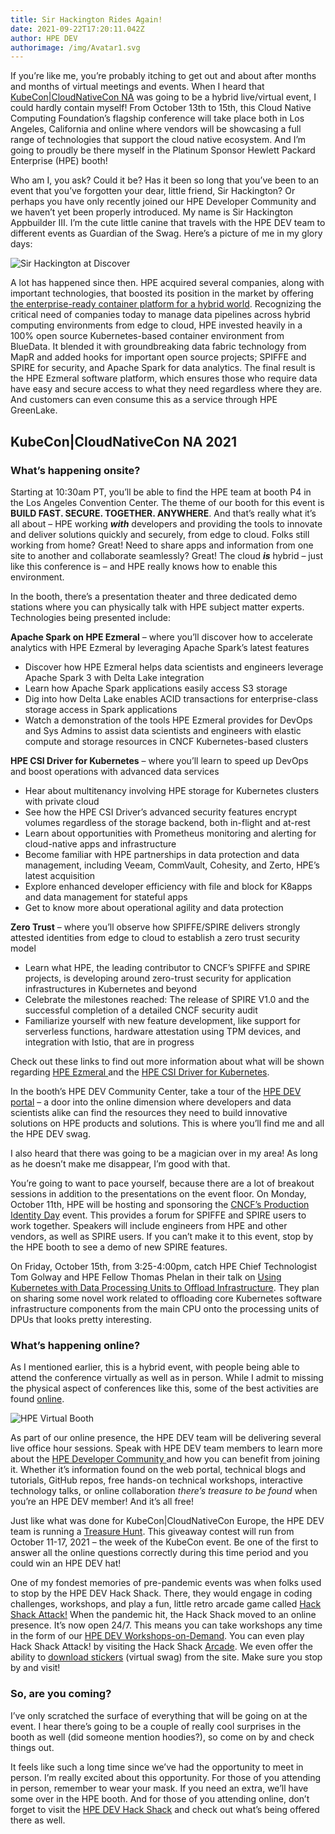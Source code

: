 ```yaml
---
title: Sir Hackington Rides Again!
date: 2021-09-22T17:20:11.042Z
author: HPE DEV
authorimage: /img/Avatar1.svg
---
```

If you’re like me, you’re probably itching to get out and about after months and months of virtual meetings and events. When I heard that [KubeCon|CloudNativeCon NA](https://events.linuxfoundation.org/kubecon-cloudnativecon-north-america/) was going to be a hybrid live/virtual event, I could hardly contain myself! From October 13th to 15th, this Cloud Native Computing Foundation’s flagship conference will take place both in Los Angeles, California and online where vendors will be showcasing a full range of technologies that support the cloud native ecosystem. And I’m going to proudly be there myself in the Platinum Sponsor Hewlett Packard Enterprise (HPE) booth!

Who am I, you ask? Could it be? Has it been so long that you’ve been to an event that you’ve forgotten your dear, little friend, Sir Hackington? Or perhaps you have only recently joined our HPE Developer Community and we haven’t yet been properly introduced. My name is Sir Hackington Appbuilder III. I’m the cute little canine that travels with the HPE DEV team to different events as Guardian of the Swag. Here’s a picture of me in my glory days:

![Sir Hackington at Discover](/img/vmworld_collage-1538516807872-2-.jpg "Sir Hackington at Discover")

A lot has happened since then. HPE acquired several companies, along with important technologies, that boosted its position in the market by offering [the enterprise-ready container platform for a hybrid world](https://siliconangle.com/2021/03/17/hpe-ezmeral-proving-enterprise-ready-container-platform-hybrid-world-hpeezmeral/). Recognizing the critical need of companies today to manage data pipelines across hybrid computing environments from edge to cloud, HPE invested heavily in a 100% open source Kubernetes-based container environment from BlueData. It blended it with groundbreaking data fabric technology from MapR and added hooks for important open source projects; SPIFFE and SPIRE for security, and Apache Spark for data analytics. The final result is the HPE Ezmeral software platform, which ensures those who require data have easy and secure access to what they need regardless where they are. And customers can even consume this as a service through HPE GreenLake.

## KubeCon|CloudNativeCon NA 2021

### What’s happening onsite?

Starting at 10:30am PT, you’ll be able to find the HPE team at booth P4 in the Los Angeles Convention Center. The theme of our booth for this event is **BUILD FAST. SECURE. TOGETHER. ANYWHERE**. And that’s really what it’s all about – HPE working ***with*** developers and providing the tools to innovate and deliver solutions quickly and securely, from edge to cloud. Folks still working from home? Great! Need to share apps and information from one site to another and collaborate seamlessly? Great! The cloud ***is*** hybrid – just like this conference is – and HPE really knows how to enable this environment.

In the booth, there’s a presentation theater and three dedicated demo stations where you can physically talk with HPE subject matter experts. Technologies being presented include:

**Apache Spark on HPE Ezmeral** – where you’ll discover how to accelerate analytics with HPE Ezmeral by leveraging Apache Spark’s latest features

* Discover how HPE Ezmeral helps data scientists and engineers leverage Apache Spark 3 with Delta Lake integration
* Learn how Apache Spark applications easily access S3 storage
* Dig into how Delta Lake enables ACID transactions for enterprise-class storage access in Spark applications
* Watch a demonstration of the tools HPE Ezmeral provides for DevOps and Sys Admins to assist data scientists and engineers with elastic compute and storage resources in CNCF Kubernetes-based clusters

**HPE CSI Driver for Kubernetes** – where you’ll learn to speed up DevOps and boost operations with advanced data services

* Hear about multitenancy involving HPE storage for Kubernetes clusters with private cloud
* See how the HPE CSI Driver’s advanced security features encrypt volumes regardless of the storage backend, both in-flight and at-rest
* Learn about opportunities with Prometheus monitoring and alerting for cloud-native apps and infrastructure
* Become familiar with HPE partnerships in data protection and data management, including Veeam, CommVault, Cohesity, and Zerto, HPE’s latest acquisition
* Explore enhanced developer efficiency with file and block for K8apps and data management for stateful apps
* Get to know more about operational agility and data protection

**Zero Trust** – where you’ll observe how SPIFFE/SPIRE delivers strongly attested identities from edge to cloud to establish a zero trust security model

* Learn what HPE, the leading contributor to CNCF’s SPIFFE and SPIRE projects, is developing around zero-trust security for application infrastructures in Kubernetes and beyond
* Celebrate the milestones reached: The release of SPIRE V1.0 and the successful completion of a detailed CNCF security audit
* Familiarize yourself with new feature development, like support for serverless functions, hardware attestation using TPM devices, and integration with Istio, that are in progress

Check out these links to find out more information about what will be shown regarding [HPE Ezmeral ](https://community.hpe.com/t5/HPE-Ezmeral-Uncut/Don-t-Miss-HPE-at-KubeCon-CloudNativeCon-North-America-2021/ba-p/7149736)and the [HPE CSI Driver for Kubernetes](<-	https://community.hpe.com/t5/Around-the-Storage-Block/Visit-HPE-Storage-at-KubeCon-North-America-Virtual-and-in-person/ba-p/7149757>).

In the booth’s HPE DEV Community Center, take a tour of the [HPE DEV portal](https://developer.hpe.com/) – a door into the online dimension where developers and data scientists alike can find the resources they need to build innovative solutions on HPE products and solutions. This is where you’ll find me and all the HPE DEV swag. 

I also heard that there was going to be a magician over in my area! As long as he doesn’t make me disappear, I’m good with that.

You’re going to want to pace yourself, because there are a lot of breakout sessions in addition to the presentations on the event floor. On Monday, October 11th, HPE will be hosting and sponsoring the [CNCF’s Production Identity Day](https://events.linuxfoundation.org/production-identity-day-spiffe-spire-north-america/) event. This provides a forum for SPIFFE and SPIRE users to work together. Speakers will include engineers from HPE and other vendors, as well as SPIRE users. If you can’t make it to this event, stop by the HPE booth to see a demo of new SPIRE features.

On Friday, October 15th, from 3:25-4:00pm, catch HPE Chief Technologist Tom Golway and HPE Fellow Thomas Phelan in their talk on [Using Kubernetes with Data Processing Units to Offload Infrastructure](https://kccncna2021.sched.com/event/lV5v?iframe=no). They plan on sharing some novel work related to offloading core Kubernetes software infrastructure components from the main CPU onto the processing units of DPUs that looks pretty interesting.

### What’s happening online?

As I mentioned earlier, this is a hybrid event, with people being able to attend the conference virtually as well as in person. While I admit to missing the physical aspect of conferences like this, some of the best activities are found [online](https://kubecon-cloudnativecon-na.com/virtual-exhibitor/?v0326b739525aaf6a5900c153ea6485e67109462e8db159b156161fc07c7e3d8016769932b4c0398e64b5ea52edb3d1c5=98D89AED6140001531DE1D5095DD75E0A2A33735543DD0787B548CBAEAA423B2F93B8EABF8C08225934CAB9C3C342DEF&fromHall). 

![HPE Virtual Booth](/img/virtual-booth-update-2.jpg "HPE Virtual Booth")

As part of our online presence, the HPE DEV team will be delivering several live office hour sessions. Speak with HPE DEV team members to learn more about the [HPE Developer Community ](https://developer.hpe.com/community)and how you can benefit from joining it. Whether it’s information found on the web portal, technical blogs and tutorials, GitHub repos, free hands-on technical workshops, interactive technology talks, or online collaboration *there’s treasure to be found* when you’re an HPE DEV member! And it’s all free!

Just like what was done for KubeCon|CloudNativeCon Europe, the HPE DEV team is running a [Treasure Hunt](https://bit.ly/kubecon-na-2021-hpedev-treasure-hunt). This giveaway contest will run from October 11-17, 2021 – the week of the KubeCon event. Be one of the first to answer all the online questions correctly during this time period and you could win an HPE DEV hat! 

One of my fondest memories of pre-pandemic events was when folks used to stop by the HPE DEV Hack Shack. There, they would engage in coding challenges, workshops, and play a fun, little retro arcade game called [Hack Shack Attack!](https://hackshack.hpedev.io/hackshackattack) When the pandemic hit, the Hack Shack moved to an online presence. It’s now open 24/7. This means you can take workshops any time in the form of our [HPE DEV Workshops-on-Demand](https://hackshack.hpedev.io/workshops). You can even play Hack Shack Attack! by visiting the Hack Shack [Arcade](https://hackshack.hpedev.io/arcade). We even offer the ability to [download stickers](https://hackshack.hpedev.io/stickerwall) (virtual swag) from the site. Make sure you stop by and visit!

### So, are you coming?

I’ve only scratched the surface of everything that will be going on at the event. I hear there’s going to be a couple of really cool surprises in the booth as well (did someone mention hoodies?), so come on by and check things out.

It feels like such a long time since we’ve had the opportunity to meet in person. I’m really excited about this opportunity. For those of you attending in person, remember to wear your mask. If you need an extra, we’ll have some over in the HPE booth. And for those of you attending online, don’t forget to visit the [HPE DEV Hack Shack](https://hackshack.hpedev.io/) and check out what’s being offered there as well.